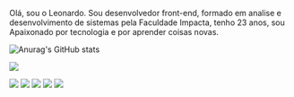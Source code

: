 Olá, sou o Leonardo. Sou desenvolvedor front-end, formado em analise e desenvolvimento de sistemas pela Faculdade Impacta, tenho 23 anos, sou Apaixonado por tecnologia e por aprender coisas novas.

![Anurag's GitHub stats](https://github-readme-stats.vercel.app/api?username=leonardohernandesq&count_private=true&show_icons=true&theme=dracula)


<img src="https://github.com/pr2tik1/pr2tik1/blob/master/IMAGE-NAME">

[<img src="https://img.shields.io/badge/twitter-%231DA1F2.svg?&style=for-the-badge&logo=twitter&logoColor=white" />](https://twitter.com/USERNAME) [<img src="https://img.shields.io/badge/medium-%2312100E.svg?&style=for-the-badge&logo=medium&logoColor=white" />](https://medium.com/USERNAME)  [<img src="https://img.shields.io/badge/linkedin-%230077B5.svg?&style=for-the-badge&logo=linkedin&logoColor=white" />](https://www.linkedin.com/in/USERNAME/) [<img src = "https://img.shields.io/badge/instagram-%23E4405F.svg?&style=for-the-badge&logo=instagram&logoColor=white">](https://www.instagram.com/USERNAME/) [<img src = "https://img.shields.io/badge/facebook-%231877F2.svg?&style=for-the-badge&logo=facebook&logoColor=white">](https://www.facebook.com/USERNAME)
